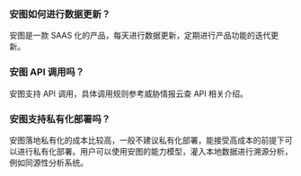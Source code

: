 ### 安图如何进行数据更新？
安图是一款 SAAS 化的产品，每天进行数据更新，定期进行产品功能的迭代更新。
### 安图 API 调用吗？
安图支持 API 调用，具体调用规则参考威胁情报云查 API 相关介绍。
### 安图支持私有化部署吗？
安图落地私有化的成本比较高，一般不建议私有化部署，能接受高成本的前提下可以进行私有化部署。用户可以使用安图的能力模型，灌入本地数据进行溯源分析，例如同源性分析系统。
